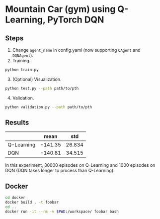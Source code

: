 # Mountain Car (gym) using Q-Learning, PyTorch DQN
## Steps 
1. Change `agent_name` in config.yaml (now supporting `QAgent` and `DQNAgent`).
2. Training.
```bash
python train.py
```
3. (Optional) Visualization.
```bash
python test.py --path path/to/pth
```

4. Validation.
```bash
python validation.py --path path/to/pth
```

## Results
|  | mean | std |
| ------------- | ------------- | ---- |
| Q-Learning  | -141.35  | 26.834 |
| DQN  | -140.81 | 34.515|

In this experiment, 30000 episodes on Q-Learning and 1000 episodes on DQN (DQN takes longer to process than Q-Learning).

## Docker
```bash
cd docker
docker build . -t foobar
cd ..
docker run -it --rm -v $PWD:/workspace/ foobar bash
```
